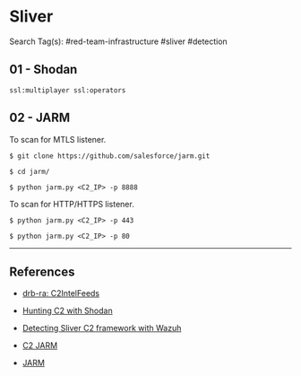 # Sliver

Search Tag(s): #red-team-infrastructure #sliver #detection

## 01 - Shodan

```
ssl:multiplayer ssl:operators
```

## 02 - JARM

To scan for MTLS listener.

```
$ git clone https://github.com/salesforce/jarm.git

$ cd jarm/

$ python jarm.py <C2_IP> -p 8888
```

To scan for HTTP/HTTPS listener.

```
$ python jarm.py <C2_IP> -p 443

$ python jarm.py <C2_IP> -p 80
```

---
## References

- [drb-ra: C2IntelFeeds](https://github.com/drb-ra/C2IntelFeeds)

- [Hunting C2 with Shodan](https://michaelkoczwara.medium.com/hunting-c2-with-shodan-223ca250d06f)

- [Detecting Sliver C2 framework with Wazuh](https://wazuh.com/blog/detecting-sliver-c2-framework-with-wazuh/)

- [C2 JARM](https://github.com/cedowens/C2-JARM)

- [JARM](https://github.com/salesforce/jarm)